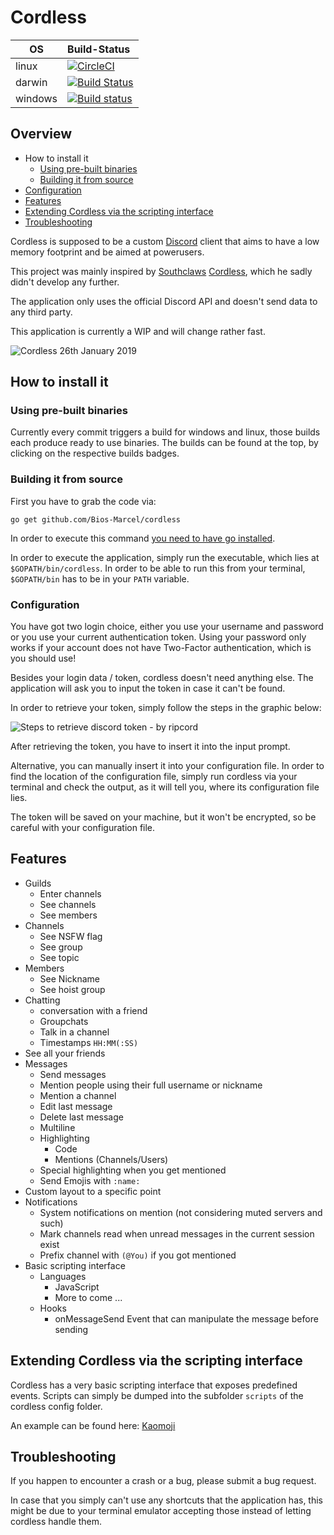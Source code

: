 # Cordless

| OS | Build-Status |
| - |:- |
| linux | [![CircleCI](https://circleci.com/gh/Bios-Marcel/cordless.svg?style=svg)](https://circleci.com/gh/Bios-Marcel/cordless) |
| darwin | [![Build Status](https://travis-ci.org/Bios-Marcel/cordless.svg?branch=master)](https://travis-ci.org/Bios-Marcel/cordless) |
| windows | [![Build status](https://ci.appveyor.com/api/projects/status/svv866htsr33hdoh/branch/master?svg=true)](https://ci.appveyor.com/project/Bios-Marcel/cordless/branch/master) |

## Overview

* How to install it
  * [Using pre-built binaries](https://github.com/Bios-Marcel/cordless#using-pre-built-binaries)
  * [Building it from source](https://github.com/Bios-Marcel/cordless#building-it-from-source)
* [Configuration](https://github.com/Bios-Marcel/cordless#configuration)
* [Features](https://github.com/Bios-Marcel/cordless#features)
* [Extending Cordless via the scripting interface](https://github.com/Bios-Marcel/cordless#extending-cordless-via-the-scripting-interface)
* [Troubleshooting](https://github.com/Bios-Marcel/cordless#troubleshooting)

Cordless is supposed to be a custom [Discord](https://discordapp.com) client
that aims to have a low memory footprint and be aimed at powerusers.

This project was mainly inspired by [Southclaws](https://github.com/Southclaws)
[Cordless](https://github.com/Southclaws/cordless-old), which he sadly didn't
develop any further.

The application only uses the official Discord API and doesn't send data to
any third party.

This application is currently a WIP and will change rather fast.

![Cordless 26th January 2019](https://i.imgur.com/xX7dVCw.png)

## How to install it

### Using pre-built binaries

Currently every commit triggers a build for windows and linux, those builds
each produce ready to use binaries. The builds can be found at the top, by
clicking on the respective builds badges.

### Building it from source

First you have to grab the code via:

```shell
go get github.com/Bios-Marcel/cordless
```

In order to execute this command
[you need to have go installed](https://golang.org/doc/install).

In order to execute the application, simply run the executable, which lies at
`$GOPATH/bin/cordless`. In order to be able to run this from your terminal,
`$GOPATH/bin` has to be in your `PATH` variable.

### Configuration

You have got two login choice, either you use your username and password or you
use your current authentication token. Using your password only works if your
account does not have Two-Factor authentication, which is you should use!

Besides your login data / token, cordless doesn't need anything else.
The application will ask you to input the token in case it can't be found.

In order to retrieve your token, simply follow the steps in the graphic below:

![Steps to retrieve discord token - by ripcord](https://cancel.fm/ripcord/static/app_misc/discord_token_howto_en-US.png)

After retrieving the token, you have to insert it into the input prompt.

Alternative, you can manually insert it into your configuration file.
In order to find the location of the configuration file, simply run
cordless via your terminal and check the output, as it will tell you, where
its configuration file lies.

The token will be saved on your machine, but it won't be encrypted, so be
careful with your configuration file.

## Features

* Guilds
  * Enter channels
  * See channels
  * See members
* Channels
  * See NSFW flag
  * See group
  * See topic
* Members
  * See Nickname
  * See hoist group
* Chatting
  * conversation with a friend
  * Groupchats
  * Talk in a channel
  * Timestamps `HH:MM(:SS)`
* See all your friends
* Messages
  * Send messages
  * Mention people using their full username or nickname
  * Mention a channel
  * Edit last message
  * Delete last message
  * Multiline
  * Highlighting
    * Code
    * Mentions (Channels/Users)
  * Special highlighting when you get mentioned
  * Send Emojis with `:name:`
* Custom layout to a specific point
* Notifications 
  * System notifications on mention (not considering muted servers and such)
  * Mark channels read when unread messages in the current session exist
  * Prefix channel with `(@You)` if you got mentioned
* Basic scripting interface
  * Languages
    * JavaScript
    * More to come ...
  * Hooks
    * onMessageSend Event that can manipulate the message before sending

## Extending Cordless via the scripting interface

Cordless has a very basic scripting interface that exposes predefined events.
Scripts can simply be dumped into the subfolder `scripts` of the cordless
config folder.

An example can be found here:
[Kaomoji](https://github.com/Bios-Marcel/cordless-kaomoji)

## Troubleshooting

If you happen to encounter a crash or a bug, please submit a bug request.

In case that you simply can't use any shortcuts that the application has, this
might be due to your terminal emulator accepting those instead of letting
cordless handle them.
